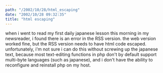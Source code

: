```yaml
---
path: "/2002/10/28/html_escaping" 
date: "2002/10/28 09:32:35" 
title: "html escaping" 
---
```

<p>when i went to read my first daily japanese lesson this morning in my newsreader, i found there is an error in the RSS version. the web version worked fine, but the RSS version needs to have html code escaped. unfortunately, i'm not sure i can do this without screwing up the japanese text, because most text-editing functions in php don't by default support multi-byte languages (such as japanese), and i don't have the ability to reconfigure and reinstall php on my host.</p>